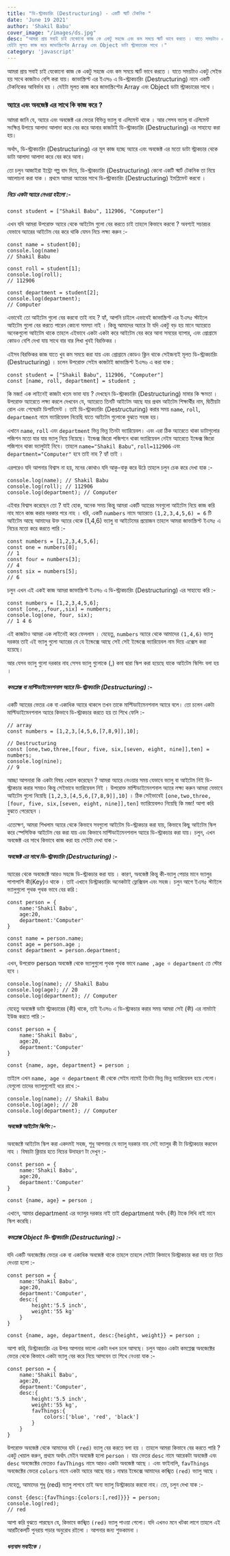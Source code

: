 ```yaml
---
title: "ডি-স্ট্রাকচারিং (Destructuring) - একটি স্মার্ট টেকনিক "
date: 'June 19 2021'
author: 'Shakil Babu'
cover_image: "/images/ds.jpg"
desc: "আমরা প্রায় সবাই চাই যেকোনো কাজ কে একটু সহজে এবং কম সময়ে স্মার্ট ভাবে করতে । যাতে সময়টাও একটু সেইভ হয় সাথে কাজটাও বেশি করা যায়। জাভাস্ক্রিপ্ট এর ইএস৬ এ ডি-স্ট্রাকচারিং (Destructuring) নামে একটি টেকনিকের আবির্ভাব হয় ।
যেইটা মূলত কাজ করে জাভাস্ক্রিপ্টের Array এবং Object ডাটা স্ট্রাকচারের সাথে ।"
category: 'javascript'
---
```



আমরা প্রায় সবাই চাই যেকোনো কাজ কে একটু সহজে এবং কম সময়ে স্মার্ট ভাবে করতে । যাতে সময়টাও একটু সেইভ হয় সাথে কাজটাও বেশি করা যায়। 
জাভাস্ক্রিপ্ট এর ইএস৬ এ ডি-স্ট্রাকচারিং (Destructuring) নামে একটি টেকনিকের আবির্ভাব হয় ।
যেইটা মূলত কাজ করে জাভাস্ক্রিপ্টের Array এবং Object ডাটা স্ট্রাকচারের সাথে ।

### অ্যারে এবং অবজেক্ট এর সাথে কি কাজ করে ?
আমরা জানি যে, অ্যারে এবং অবজেক্ট এর ভেতর বিভিন্ন ভ্যালু বা এলিমেন্ট থাকে । আর সেসব ভ্যালু বা এলিমেন্ট সংক্ষিপ্ত উপায়ে আলাদা আলাদা করে বের করে আনার কাজটাই ডি-স্ট্রাকচারিং (Destructuring) এর সাহায্যে করা হয়।

অর্থাৎ, ডি-স্ট্রাকচারিং (Destructuring) এর মূল কাজ হচ্ছে অ্যারে এবং অবজেক্ট এর মতো ডাটা স্ট্রাকচার থেকে ডাটা আলাদা আলাদা করে বের করে আনা।



তো চলুন আজাইরা ইন্ট্রো গল্প বাদ দিয়ে, ডি-স্ট্রাকচারিং (Destructuring) কেনো একটি স্মার্ট টেকনিক তা নিয়ে আলোচনা করা যাক । প্রথমে আমরা অ্যারের সাথে ডি-স্ট্রাকচারিং (Destructuring) ইমপ্লিমেন্ট করবো ।

##### নিচে একটা অ্যারে নেওয়া হইলো :-

```
const student = ["Shakil Babu", 112906, "Computer"]
```

এখন যদি আমরা উপরোক্ত অ্যারে থেকে আইটেম গুলো বের করতে চাই তাহলে কিভাবে করবো ? অবশ্যই সচারচর যেভাবে অ্যারের আইটেম বের করে থাকি যেমন নিচে লক্ষ্য করুন :-

```
const name = student[0];
console.log(name)
// Shakil Babu

const roll = student[1];
console.log(roll);
// 112906

const department = student[2];
console.log(department);
// Computer
```

এভাবেই তো আইটেম গুলো বের করবো তাই নাহ ?
হ্যাঁ, আপনি চাইলে এভাবেই জাভাস্ক্রিপ্ট এর ইএস৫ স্টাইলে আইটেম গুলো বের করতে পারেন কোনো সমস্যা নাই । কিন্তু আমাদের অ্যারে টা যদি একটু বড় হয় মানে অ্যারেতে অনেকগুলো আইটেম থাকে তাহলে এইভাবে একটা একটা করে আইটেম বের করে আনা সময়ের ব্যাপার, এবং প্রোগ্রামে কোডও বেশি দেখা যায় সাথে বার বার লিখা খুবই বিরক্তিকর ।


এইসব বিরক্তিকর কাজ যাতে খুব কম সময়ে করা যায় এবং প্রোগ্রামে কোডও ক্লিন থাকে সেইজন্যই মূলত ডি-স্ট্রাকচারিং (Destructuring) । 
চলেন উপরোক্ত সেইম কাজটাই জাভাস্ক্রিপ্ট ইএস৬ এ করা যাক :

```
const student = ["Shakil Babu", 112906, "Computer"]
const [name, roll, department] = student ;
```

কি মজা! এক লাইনেই কাজটা খতম ভাবা যায় ?
দেখছেন ডি-স্ট্রাকচারিং (Destructuring) মামার কি ক্ষমতা । উপরোক্ত অ্যারেতে লক্ষ্য করলে দেখবেন যে, অ্যারেতে তিনটি আইটেম আছে যার প্রথম আইটেম শিক্ষার্থীর নাম, দ্বিতীয়টা রোল এবং শেষেরটা ডিপার্টমেন্ট । তাই ডি-স্ট্রাকচারিং (Destructuring) করার সময় ```name```, ```roll```, ```department``` নামে ভ্যারিয়েবল নিয়েছি যাতে আইটেম গুলোকে বুঝতে সহজ হয়।


এখানে ```name```, ```roll``` এবং ```department``` ভিন্ন ভিন্ন তিনটা ভ্যারিয়েবল। এবং এরা ঠিক অ্যারেতে থাকা ডাটাগুলোর পজিশন মতো যার যার ভ্যালু নিয়ে নিয়েছে। ইন্ডেক্স জিরো পজিশনে থাকা ভ্যারিয়েবল নেইম অ্যারেতে ইন্ডেক্স জিরো পজিশনে থাকা ভ্যালুটাই নিবে। তাহলে ```name="Shakil Babu"```,   ```roll=112906``` এবং ```department="Computer"``` হবে তাই নাহ ? হ্যাঁ তাই ।

এরপরেও যদি আপনার বিশ্বাস না হয়, মনের কোথাও যদি আকু-বাকু করে উঠে তাহলে চলুন চেক করে দেখা যাক :-

```
console.log(name); // Shakil Babu
console.log(roll); // 112906
console.log(department); // Computer
```


এইবার বিশ্বাস করেছেন তো ? 
যাই হোক, অনেক সময় কিন্তু আমরা একটি অ্যারের সবগুলো আইটেম নিয়ে কাজ করি নাহ মানে কাজ করার দরকার পরে নাহ । ধরি, একটি ```numbers``` নামে অ্যারেতে ```(1,2,3,4,5,6) = 6``` টি আইটেম আছে আমাদের উক্ত অ্যারে থেকে (1,4,6) ভ্যালু বা আইটেমের প্রয়োজন তাহলে আমরা জাভাস্ক্রিপ্ট ইএস৫ এ নিচের মতো করে করতে পারি :-

```
const numbers = [1,2,3,4,5,6];
const one = numbers[0];
// 1
const four = numbers[3];
// 4
const six = numbers[5];
// 6
```


চলুন এখন এই একই কাজ আমরা জাভাস্ক্রিপ্ট ইএস৬ এ ডি-স্ট্রাকচারিং (Destructuring) এর সাহায্যে করি :-

```
const numbers = [1,2,3,4,5,6];
const [one,,,four,,six] = numbers;
console.log(one, four, six);
// 1 4 6
```

এই কাজটাও আমরা এক লাইনেই করে ফেললাম । যেহেতু, ```numbers``` অ্যারে থেকে আমাদের ```(1,4,6)``` ভ্যালু দরকার তাই এই ভ্যালু গুলো অ্যারের যে যে ইন্ডেক্সে আছে সেই সেই ইন্ডেক্সে ভ্যারিয়েবল নাম দিয়ে এক্সেস করা হয়েছে।

আর যেসব ভ্যালু গুলো দরকার নাহ সেসব ভ্যালু গুলোকে (,) কমা দ্বারা স্কিপ করা হয়েছে যাকে আইটেম স্কিপিং বলা হয় ।



##### কমপ্লেক্স বা মাল্টিডাইমেনশনাল অ্যারে ডি-স্ট্রাকচারিং (Destructuring) :-
একটি অ্যারের ভেতর এক বা একাধিক অ্যারে থাকলে তখন তাকে মাল্টিডাইমেনশনাল অ্যারে বলে। তো চলেন একটা মাল্টিডাইমেনশনাল অ্যারে কিভাবে ডি-স্ট্রাকচার করতে হয় তা শিখে ফেলি :-

```
// array
const numbers = [1,2,3,[4,5,6,[7,8,9]],10];

// Destructuring
const [one,two,three,[four, five, six,[seven, eight, nine]],ten] = numbers;
console.log(nine);
// 9
```

আচ্ছা আপনারা কি একটা বিষয় খেয়াল করেছেন ? 
আমরা অ্যারে নেওয়ার সময় যেভাবে ভ্যালু বা আইটেম নিই ডি-স্ট্রাকচার করার সময়ও কিন্তু সেইভাবে ভ্যারিয়েবল  নিই । উপরোক্ত মাল্টিডাইমেনশনাল অ্যারে লক্ষ্য করুন আমরা যেভাবে আইটেম গুলো নিয়েছি ```[1,2,3,[4,5,6,[7,8,9]],10]``` । ঠিক সেইভাবেই ```[one,two,three,[four, five, six,[seven, eight, nine]],ten]``` ভ্যারিয়েবলও নিয়েছি কি মজা! আশা করি বুঝতে পেরেছেন ।


এতোক্ষণ, আমরা শিখলাম অ্যারে থেকে কিভাবে সবগুলো আইটেম ডি-স্ট্রাকচার করা যায়, কিভাবে কিছু আইটেম স্কিপ করে স্পেসিফিক আইটেম বের করা যায় এবং কিভাবে মাল্টিডাইমেনশনাল অ্যারে ডি-স্ট্রাকচার করা যায়। চলুন, এখন অবজেক্ট এর সাথে কিভাবে কাজ করা হয় সেইটা দেখা যাক :-

##### অবজেক্ট এর সাথে ডি-স্ট্রাকচারিং (Destructuring) :-

অ্যারের থেকে অবজেক্টে আরও সহজে ডি-স্ট্রাকচার করা যায় । কারণ, অবজেক্ট কিন্তু কী-ভ্যালু পেয়ার মানে ভ্যালুর পাশাপাশি কী(Key)ও থাকে । তাই এখানে ডিস্ট্রাকচারিং অনেকটাই ফ্লেক্সিবল এবং সহজ।
চলুন আগে ইএস৫ স্টাইলে ভ্যালুগুলো পৃথক পৃথক ভাবে বের করি :

```
const person = {
    name:'Shakil Babu',
    age:20,
    department:'Computer'
}

const name = person.name;
const age = person.age ;
const department = person.department;
```

এখন, উপরোক্ত person অবজেক্ট থেকে ভ্যালুগুলো পৃথক পৃথক ভাবে ```name ,age ও department``` তে স্টোর হবে ।

```
console.log(name); // Shakil Babu
console.log(age); // 20
console.log(department); // Computer
```

যেহেতু অবজেক্ট ডাটা স্ট্রাকচারের (কী) থাকে, তাই ইএস৬ এ ডি-স্ট্রাকচার করার সময় আমরা সেই (কী) এর নামটাই ইউজ করতে পারি :-

```
const person = {
    name:'Shakil Babu',
    age:20,
    department:'Computer'
}

const {name, age, department} = person ;
```

তাইলে এখন ```name, age ও department``` কী থেকে সেইম নামেই তিনটা ভিন্ন ভিন্ন ভ্যারিয়েবল হয়ে গেলো। যেগুলো তাদের ভ্যালুগুলোই ধরে রাখে :-

```
console.log(name); // Shakil Babu
console.log(age); // 20
console.log(department); // Computer
```


##### অবজেক্ট আইটেম স্কিপিং :-

অবজেক্টে আইটেম স্কিপ করা একদমই সহজ, শুধু আপনার যে ভ্যালু দরকার নাহ সেই ভ্যালুর কী টা ডিস্ট্রাকচার করবেন নাহ । বিষয়টা ক্লিয়ার হতে নিচের উদাহরণ টা দেখুন :-

```
const person = {
    name:'Shakil Babu',
    age:20,
    department:'Computer'
}

const {name, age} = person ;
```

এখানে, আমার department এর ভ্যালুর দরকার নাই তাই department অর্থাৎ (কী) টাকে লিখি নাই মানে স্কিপ করেছি।


##### কমপ্লেক্স Object ডি-স্ট্রাকচারিং (Destructuring) :-

যদি একটি অবজেক্টের ভেতর এক বা একাধিক অবজেক্ট থাকে তাহলে তাহলে সেইটা কিভাবে ডিস্ট্রাকচার করা যায় তা নিচে দেওয়া হলো :-

```
const person = {
    name:'Shakil Babu',
    age:20,
    department:'Computer',
    desc:{
        height:'5.5 inch',
        weight:'55 kg'
    }
}

const {name, age, department, desc:{height, weight}} = person ;
```
আশা করি, ডিস্ট্রাকচারিং এর উপর আপনার ভালো একটা দখল চলে আসছে। চলুন আরও একটা কমপ্লেক্স অবজেক্টের ভেতর থেকে কিভাবে একটা ভ্যালু বের করে নিয়ে আসবেন তা শিখে নেওয়া যাক :-

```
const person = {
    name:'Shakil Babu',
    age:20,
    department:'Computer',
    desc:{
        height:'5.5 inch',
        weight:'55 kg',
        favThings:{
            colors:['blue', 'red', 'black']
        }
    }
}
```

উপরোক্ত অবজেক্ট থেকে আমাদের যদি ```(red)``` ভ্যালু বের করতে বলা হয় । তাহলে আমরা কিভাবে বের করতে পারি ? একটু খেয়াল করুন, প্রথমে অর্থাৎ মেইন অবজেক্ট হলো ```person``` । যার ভেতর ```desc``` নামে আরেকটা অবজেক্ট এবং ```desc``` অবজেক্টের ভেতরও ```favThings``` নামে আরও একটা অবজেক্ট আছে । এবং ফাইনালি, ```favThings``` অবজেক্টের ভেতর ```colors``` নামে একটা অ্যারে আছে যার ১ নাম্বার ইন্ডেক্সে আমাদের কাঙ্খিত ```(red)``` ভ্যালু আছে ।

যেহেতু, আমাদের শুধু (red) ভ্যালু  লাগবে তাই অন্য ভ্যালু ডিস্ট্রাকচার করবো নাহ। তো, চলুন দেখা যাক :-

```
const {desc:{favThings:{colors:[,red]}}} = person;
console.log(red);
// red
```

আশা করি বুঝতে পারছেন যে, কিভাবে কাঙ্খিত ```(red)``` ভ্যালু পাওয়া গেলো। যদি এখনও মনে খটকা লাগে তাহলে এই আরটিকেলটি পুনরায় পড়ার অনুরোধ রইলো । আপনার জন্য শুভকামনা ।

##### ধন্যবাদ সবাইকে ।

